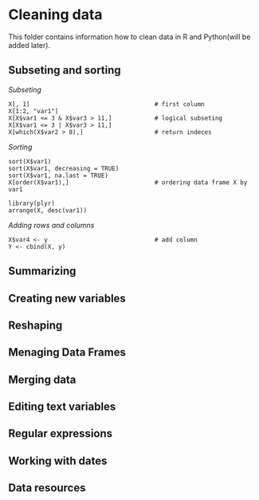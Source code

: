 # Cleaning data
This folder contains information how to clean data in R and Python(will be added later).  

## Subseting and sorting
_Subseting_  
```
X[, 1]                                   # first column
X[1:2, "var1"]
X[X$var1 <= 3 & X$var3 > 11,]            # logical subseting
X[X$var1 <= 3 | X$var3 > 11,]
X[which(X$var2 > 8),]                    # return indeces
```  

_Sorting_  
```
sort(X$var1)
sort(X$var1, decreasing = TRUE)
sort(X$var1, na.last = TRUE)
X[order(X$var1),]                        # ordering data frame X by var1

library(plyr)
arrange(X, desc(var1))
```

_Adding rows and columns_  
```
X$var4 <- y                              # add column
Y <- cbind(X, y)
```

## Summarizing

## Creating new variables

## Reshaping

## Menaging Data Frames

## Merging data

## Editing text variables

## Regular expressions

## Working with dates

## Data resources